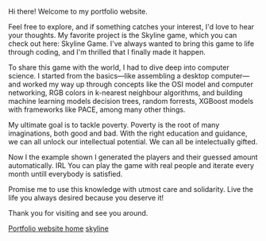 Hi there! Welcome to my portfolio website.

Feel free to explore, and if something catches your interest, I'd love to hear your thoughts. My favorite project is the Skyline game, which you can check out here: Skyline Game. I've always wanted to bring this game to life through coding, and I'm thrilled that I finally made it happen.

To share this game with the world, I had to dive deep into computer science. I started from the basics—like assembling a desktop computer—and worked my way up through concepts like the OSI model and computer networking, RGB colors in k-nearest neighbour algorithms, and building machine learning models decision trees, random forrests, XGBoost models with frameworks like PACE, among many other things.

My ultimate goal is to tackle poverty. Poverty is the root of many imaginations, both good and bad. With the right education and guidance, we can all unlock our intellectual potential. 
We can all be intelectually gifted.

Now I the example shown I generated the players and their guessed amount automatically. IRL You can play the game with real people and iterate every month untill everybody is satisfied.

Promise me to use this knowledge with utmost care and solidarity. Live the life you always desired because you deserve it!

Thank you for visiting and see you around.

[Portfolio website home](https://watashiaashishgurung.github.io/website3/index.html)
[skyline](https://watashiaashishgurung.github.io/website3/Skyline.html)
